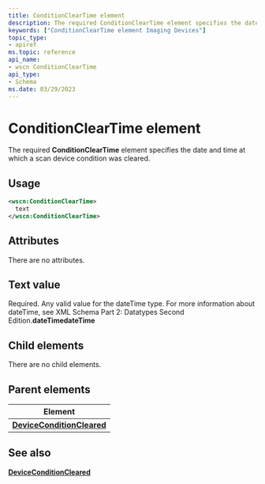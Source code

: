```yaml
---
title: ConditionClearTime element
description: The required ConditionClearTime element specifies the date and time at which a scan device condition was cleared.
keywords: ["ConditionClearTime element Imaging Devices"]
topic_type:
- apiref
ms.topic: reference
api_name:
- wscn ConditionClearTime
api_type:
- Schema
ms.date: 03/29/2023
---
```


# ConditionClearTime element

The required **ConditionClearTime** element specifies the date and time at which a scan device condition was cleared.

## Usage

```xml
<wscn:ConditionClearTime>
  text
</wscn:ConditionClearTime>
```

## Attributes

There are no attributes.

## Text value

Required. Any valid value for the dateTime type. For more information about dateTime, see XML Schema Part 2: Datatypes Second Edition.**dateTimedateTime**

## Child elements

There are no child elements.

## Parent elements

| Element |
|--|
| [**DeviceConditionCleared**](deviceconditioncleared.md) |

## See also

[**DeviceConditionCleared**](deviceconditioncleared.md)
